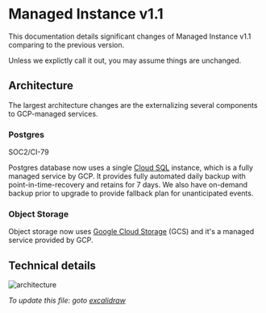 # Managed Instance v1.1

This documentation details significant changes of Managed Instance v1.1 comparing to the previous version.

Unless we explictly call it out, you may assume things are unchanged.

## Architecture

The largest architecture changes are the externalizing several components to
GCP-managed services.

### Postgres

<span class="badge badge-note">SOC2/CI-79</span>

Postgres database now uses a single [Cloud SQL] instance, which is a fully managed service by GCP. It provides fully automated daily backup with point-in-time-recovery and retains for 7 days. We also have on-demand backup prior to upgrade to provide fallback plan for unanticipated events.

### Object Storage

Object storage now uses [Google Cloud Storage] (GCS) and it's a managed service provided by GCP.

## Technical details

![architecture](https://storage.googleapis.com/sourcegraph-assets/managed-instances-architecture-v1.1.png)

_To update this file: goto
[excalidraw](https://app.excalidraw.com/s/4Dr1S6qmmY7/32zlotHc5bx)_

[cloud sql]: https://cloud.google.com/sql/postgresql
[google cloud storage]: https://cloud.google.com/storage
